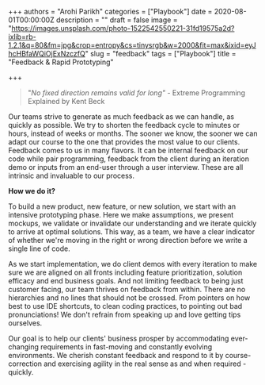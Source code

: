 +++
authors = "Arohi Parikh"
categories = ["Playbook"]
date = 2020-08-01T00:00:00Z
description = ""
draft = false
image = "https://images.unsplash.com/photo-1522542550221-31fd19575a2d?ixlib=rb-1.2.1&q=80&fm=jpg&crop=entropy&cs=tinysrgb&w=2000&fit=max&ixid=eyJhcHBfaWQiOjExNzczfQ"
slug = "feedback"
tags = ["Playbook"]
title = "Feedback & Rapid Prototyping"

+++


> "_No fixed direction remains valid for long"_ _-_ Extreme Programming Explained by Kent Beck

Our teams strive to generate as much feedback as we can handle, as quickly as possible. We try to shorten the feedback cycle to minutes or hours, instead of weeks or months. The sooner we know, the sooner we can adapt our course to the one that provides the most value to our clients. Feedback comes to us in many flavors. It can be internal feedback on our code while pair programming, feedback from the client during an iteration demo or inputs from an end-user through a user interview. These are all intrinsic and invaluable to our process.

**How we do it?**

To build a new product, new feature, or new solution, we start with an intensive prototyping phase. Here we make assumptions, we present mockups, we validate or invalidate our understanding and we iterate quickly to arrive at optimal solutions. This way, as a team, we have a clear indicator of whether we're moving in the right or wrong direction before we write a single line of code.

As we start implementation, we do client demos with every iteration to make sure we are aligned on all fronts including feature prioritization, solution efficacy and end business goals. And not limiting feedback to being just customer facing, our team thrives on feedback from within. There are no hierarchies and no lines that should not be crossed. From pointers on how best to use IDE shortcuts, to clean coding practices, to pointing out bad pronunciations! We don't refrain from speaking up and love getting tips ourselves.

Our goal is to help our clients' business prosper by accommodating ever-changing requirements in fast-moving and constantly evolving environments. We cherish constant feedback and respond to it by course-correction and exercising agility in the real sense as and when required - quickly.

